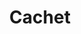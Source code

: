 ---
codehost: https://github.com/https://github.com/CachetHQ
facebook: https://facebook.com/CachetHQ
logohandle: cachethqio
sort: cachet
title: Cachet
twitter: https://x.com/CachetHQ
website: https://cachethq.io/
---